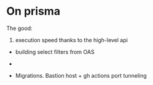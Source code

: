 # On prisma

The good:

1. execution speed thanks to the high-level api

- building select filters from OAS
-

- Migrations. Bastion host + gh actions port tunneling
